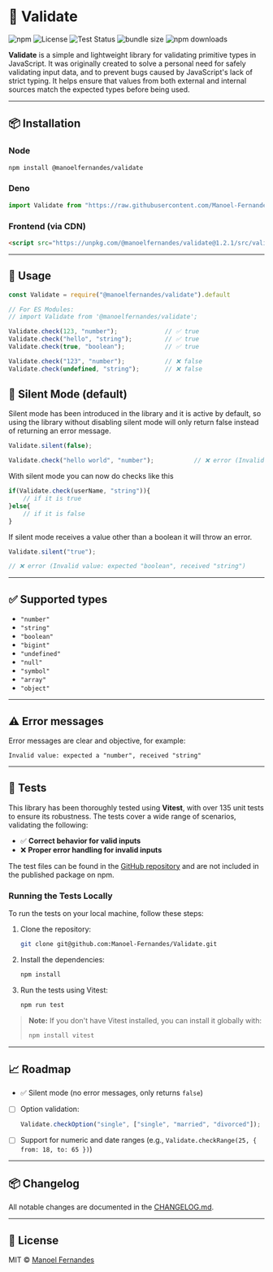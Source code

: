 # 🧪 Validate

![npm](https://img.shields.io/npm/v/@manoelfernandes/validate)
![License](https://img.shields.io/badge/license-MIT-green)
![Test Status](https://github.com/Manoel-Fernandes/Validate/actions/workflows/node.js.yml/badge.svg)
![bundle size](https://img.shields.io/bundlephobia/minzip/@manoelfernandes/validate)
![npm downloads](https://img.shields.io/npm/dw/@manoelfernandes/validate)


**Validate** is a simple and lightweight library for validating primitive types in JavaScript. It was originally created to solve a personal need for safely validating input data, and to prevent bugs caused by JavaScript's lack of strict typing. It helps ensure that values from both external and internal sources match the expected types before being used.

---

## 📦 Installation

### Node
```bash
npm install @manoelfernandes/validate
```

### Deno
```js
import Validate from "https://raw.githubusercontent.com/Manoel-Fernandes/Validate/main/src/validate.js";
```

### Frontend (via CDN)  
```html
<script src="https://unpkg.com/@manoelfernandes/validate@1.2.1/src/validate.js"></script>
```

---

## 🚀 Usage

```js
const Validate = require("@manoelfernandes/validate").default

// For ES Modules:
// import Validate from '@manoelfernandes/validate';

Validate.check(123, "number");             // ✅ true
Validate.check("hello", "string");         // ✅ true
Validate.check(true, "boolean");           // ✅ true

Validate.check("123", "number");           // ❌ false
Validate.check(undefined, "string");       // ❌ false
```

## 🔕 Silent Mode (default)

Silent mode has been introduced in the library and it is active by default, so using the library without disabling silent mode will only return false instead of returning an error message.


```js
Validate.silent(false);

Validate.check("hello world", "number");           // ❌ error (Invalid value: expected "number", received "string")
```

With silent mode you can now do checks like this

```js
if(Validate.check(userName, "string")){
	// if it is true
}else{
	// if it is false
}
```

If silent mode receives a value other than a boolean it will throw an error.

```js
Validate.silent("true");

// ❌ error (Invalid value: expected "boolean", received "string")
```

---

## ✅ Supported types

- `"number"`
- `"string"`
- `"boolean"`
- `"bigint"`
- `"undefined"`
- `"null"`
- `"symbol"`
- `"array"`
- `"object"`

---

## ⚠️ Error messages

Error messages are clear and objective, for example:

```
Invalid value: expected a "number", received "string"
```

---

## 🧪 Tests

This library has been thoroughly tested using **Vitest**, with over 135 unit tests to ensure its robustness. The tests cover a wide range of scenarios, validating the following:

* ✅ **Correct behavior for valid inputs**
* ❌ **Proper error handling for invalid inputs**

The test files can be found in the [GitHub repository](https://github.com/Manoel-Fernandes/Validate) and are not included in the published package on npm.

### Running the Tests Locally

To run the tests on your local machine, follow these steps:

1. Clone the repository:

   ```bash
   git clone git@github.com:Manoel-Fernandes/Validate.git
   ```

2. Install the dependencies:

   ```bash
   npm install
   ```

3. Run the tests using Vitest:

   ```bash
   npm run test
   ```

> **Note:** If you don't have Vitest installed, you can install it globally with:
>
> ```bash
> npm install vitest
> ```

---

## 📈 Roadmap

- ✅ Silent mode (no error messages, only returns `false`)
- [ ] Option validation:
  ```js
  Validate.checkOption("single", ["single", "married", "divorced"]);
  ```
- [ ] Support for numeric and date ranges (e.g., `Validate.checkRange(25, { from: 18, to: 65 })`)

---

## 📦 Changelog

All notable changes are documented in the [CHANGELOG.md](https://github.com/Manoel-Fernandes/Validate/blob/main/CHANGELOG.md).

---

## 📄 License

MIT © [Manoel Fernandes](https://github.com/manoelfernandes)






